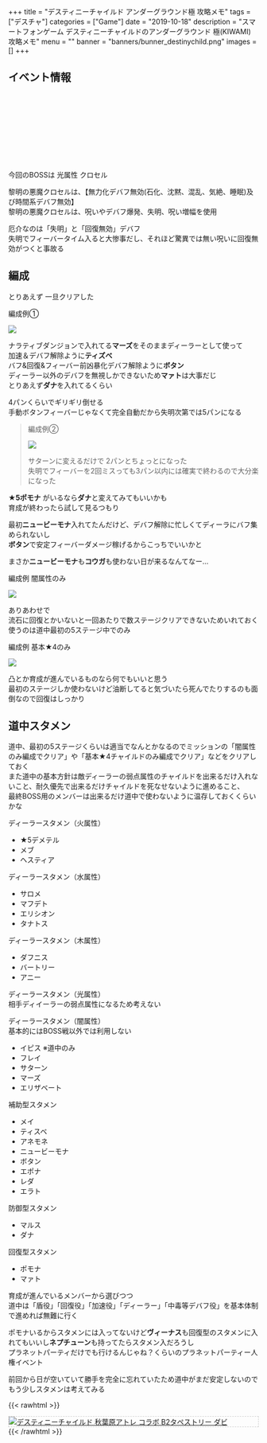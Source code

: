 +++
title = "デスティニーチャイルド アンダーグラウンド極 攻略メモ"
tags = ["デスチャ"]
categories = ["Game"]
date = "2019-10-18"
description = "スマートフォンゲーム デスティニーチャイルドのアンダーグラウンド 極(KIWAMI) 攻略メモ"
menu = ""
banner = "banners/bunner_destinychild.png"
images = []
+++

<!--more-->

## イベント情報
<div class="iframely-embed"><div class="iframely-responsive" style="height: 140px; padding-bottom: 0;"><a href="http://destiny-child-blog.line.me/archives/21367098.html" data-iframely-url="//cdn.iframe.ly/xtPQOtP?iframe=card-small"></a></div></div><script async src="//cdn.iframe.ly/embed.js" charset="utf-8"></script>  

今回のBOSSは 光属性 クロセル  

黎明の悪魔クロセルは、【無力化デバフ無効(石化、沈黙、混乱、気絶、睡眠)及び時間系デバフ無効】  
黎明の悪魔クロセルは、呪いやデバフ爆発、失明、呪い増幅を使用  

厄介なのは「失明」と「回復無効」デバフ  
失明でフィーバータイム入ると大惨事だし、それほど驚異では無い呪いに回復無効がつくと事故る  

## 編成
とりあえず 一旦クリアした  

<i class="fas fa-chevron-circle-right"></i> 編成例①

<img src="/images/2019/destiny-child-ug/ug05_01.png" />

ナラティブダンジョンで入れてる**マーズ**をそのままディーラーとして使って  
加速＆デバフ解除ように**ティズべ**  
バフ&回復&フィーバー前凶暴化デバフ解除ように**ボタン**  
ディーラー以外のデバフを無視しかできないため**マァト**は大事だじ  
とりあえず**ダナ**を入れてるくらい  

4パンくらいでギリギリ倒せる  
手動ボタンフィーバーじゃなくて完全自動だから失明次第では5パンになる  

> <i class="fas fa-chevron-circle-right"></i> 編成例②
>
> <img src="/images/2019/destiny-child-ug/ug05_02.png" />
> 
> サターンに変えるだけで 2パンとちょっとになった  
> 失明でフィーバーを2回ミスっても3パン以内には確実で終わるので大分楽になった  

**★5ポモナ** がいるなら**ダナ**と変えてみてもいいかも  
育成が終わったら試して見るつもり  

最初**ニュービーモナ**入れてたんだけど、デバフ解除に忙しくてディーラにバフ集められないし  
**ボタン**で安定フィーバーダメージ稼げるからこっちでいいかと  

まさか**ニュービーモナ**も**コウガ**も使わない日が来るなんてなー...  

<i class="fas fa-chevron-circle-right"></i> 編成例 闇属性のみ

<img src="/images/2019/destiny-child-ug/ug05_03.png" />  

ありあわせで  
流石に回復とかいないと一回あたりで数ステージクリアできないためいれておく  
使うのは道中最初の5ステージ中でのみ  

<i class="fas fa-chevron-circle-right"></i> 編成例 基本★4のみ

<img src="/images/2019/destiny-child-ug/ug05_04.png" />  

凸とか育成が進んでいるものなら何でもいいと思う  
最初のステージしか使わないけど油断してると気づいたら死んでたりするのも面倒なので回復はしっかり  

## 道中スタメン
道中、最初の5ステージくらいは適当でなんとかなるのでミッションの「闇属性のみ編成でクリア」や「基本★4チャイルドのみ編成でクリア」などをクリアしておく  
また道中の基本方針は敵ディーラーの弱点属性のチャイルドを出来るだけ入れないこと、耐久優先で出来るだけチャイルドを死なせないように進めること、  
最終BOSS用のメンバーは出来るだけ道中で使わないように温存しておくくらいかな  

<i class="fas fa-chevron-circle-right"></i> ディーラースタメン（火属性）  

* ★5デメテル  
* メブ  
* ヘスティア  

<i class="fas fa-chevron-circle-right"></i> ディーラースタメン（水属性）  

* サロメ  
* マフデト  
* エリシオン  
* タナトス  

<i class="fas fa-chevron-circle-right"></i> ディーラースタメン（木属性）  

* ダフニス  
* バートリー  
* アニー  

<i class="fas fa-chevron-circle-right"></i> ディーラースタメン（光属性）  
相手ディイーラーの弱点属性になるため考えない  

<i class="fas fa-chevron-circle-right"></i> ディーラースタメン（闇属性）  
基本的にはBOSS戦以外では利用しない  

* イピス ※道中のみ  
* フレイ  
* サターン  
* マーズ  
* エリザベート  

<i class="fas fa-chevron-circle-right"></i> 補助型スタメン  

* メイ  
* ティスベ  
* アネモネ  
* ニュービーモナ  
* ボタン  
* エポナ  
* レダ  
* エラト  

<i class="fas fa-chevron-circle-right"></i> 防御型スタメン  

* マルス  
* ダナ  

<i class="fas fa-chevron-circle-right"></i> 回復型スタメン  

* ポモナ  
* マァト  

育成が進んでいるメンバーから選びつつ  
道中は「盾役」「回復役」「加速役」「ディーラー」「中毒等デバフ役」を基本体制で進めれば無難に行く  

ポモナいるからスタメンには入ってないけど**ヴィーナス**も回復型のスタメンに入れてもいいし**ネプチューン**も持ってたらスタメン入だろうし  
プラネットパーティだけでも行けるんじゃね？くらいのプラネットパーティー人権イベント  

前回から日が空いていて勝手を完全に忘れていたため道中がまだ安定しないので  
もう少しスタメンは考えてみる  

{{< rawhtml >}}
<div style="border: dashed 1px #ccc;">
<a href="http://www.amazon.co.jp/exec/obidos/ASIN/B07H3319GX/sinokyoufu-22/ref=nosim/" name="amazletlink" target="_blank"><img src="https://images-fe.ssl-images-amazon.com/images/I/51MxXwUpZWL._SL160_.jpg" alt="デスティニーチャイルド 秋葉原アトレ コラボ B2タペストリー ダビ" style="border: none;" /></a>
</div>
{{< /rawhtml >}}
